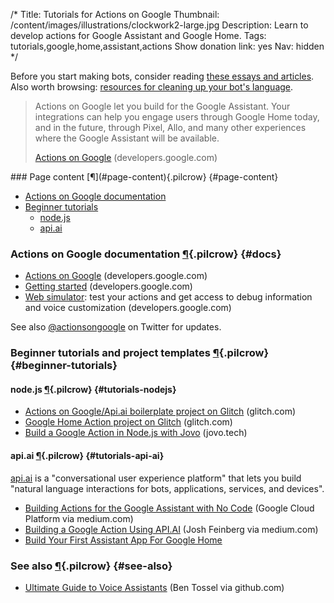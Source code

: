 /*
Title: Tutorials for Actions on Google
Thumbnail: /content/images/illustrations/clockwork2-large.jpg
Description: Learn to develop actions for Google Assistant and Google Home.
Tags: tutorials,google,home,assistant,actions
Show donation link: yes
Nav: hidden
*/

<div class="note">
  <p>
    Before you start making bots, consider reading <a href="/articles/essays">these essays and articles</a>. Also worth browsing: <a href="/resources/libraries-frameworks/#language">resources for cleaning up your bot's language</a>.
  </p>
</div>


> Actions on Google let you build for the Google Assistant. Your integrations can help you engage users through Google Home today, and in the future, through Pixel, Allo, and many other experiences where the Google Assistant will be available.
>
> [Actions on Google](https://developers.google.com/actions/) (developers.google.com)


<div class="row">
  <div class="col-sm-12 col-md-6 no-pad" markdown=1>
### Page content [¶](#page-content){.pilcrow} {#page-content}

- [Actions on Google documentation](#docs)
- [Beginner tutorials](#beginner-tutorials)
  - [node.js](#tutorials-nodejs)
  - [api.ai](#tutorials-api-ai)
  </div>
  <div class="col-sm-12 col-md-6">
<!--
    <p>
      <a href="/bot-workshops/botmaking-from-the-ground-up">
        <img class="screenshot" src="/content/bot-workshops/images/bots-are-cool.png">
      </a>
    </p>
-->
  </div>
</div>


### Actions on Google documentation [¶](#docs){.pilcrow} {#docs}

- [Actions on Google](https://developers.google.com/actions/) (developers.google.com)
- [Getting started](https://developers.google.com/actions/develop/apiai/tutorials/getting-started) (developers.google.com)
- [Web simulator](https://developers.google.com/actions/tools/web-simulator): test your actions and get access to debug information and voice customization (developers.google.com)

See also [@actionsongoogle](https://twitter.com/actionsongoogle) on Twitter for updates.


### Beginner tutorials and project templates [¶](#beginner-tutorials){.pilcrow} {#beginner-tutorials}

#### node.js [¶](#tutorials-nodejs){.pilcrow} {#tutorials-nodejs}

- [Actions on Google/Api.ai boilerplate project on Glitch](https://glitch.com/edit/#!/project/actions-on-google-api-ai-boilerplate) (glitch.com)
- [Google Home Action project on Glitch](https://glitch.com/edit/#!/google-home) (glitch.com)
- [Build a Google Action in Node.js with Jovo](https://www.jovo.tech/blog/google-action-tutorial-nodejs/) (jovo.tech)

#### api.ai [¶](#tutorials-api-ai){.pilcrow} {#tutorials-api-ai}

[api.ai](https://api.ai/) is a "conversational user experience platform" that lets you build "natural language interactions
for bots, applications, services, and devices".

- [Building Actions for the Google Assistant with No Code](https://medium.com/google-cloud/building-actions-for-the-google-assistant-with-no-code-35ad5adb7448) (Google Cloud Platform via medium.com)
- [Building a Google Action Using API.AI](https://medium.com/@joshfein/building-a-google-action-using-api-ai-3614874bfa75) (Josh Feinberg via medium.com)
- [Build Your First Assistant App For Google Home](https://medium.com/google-developers/build-your-first-smart-bot-for-google-home-18949f74822c)

### See also [¶](#see-also){.pilcrow} {#see-also}

- [Ultimate Guide to Voice Assistants](https://github.com/bentossell/ultimate-guide-to-voice-assistants) (Ben Tossel via github.com)
